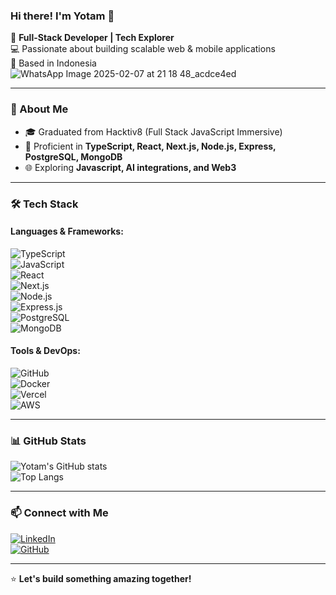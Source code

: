 ### Hi there! I'm Yotam 👋

🚀 **Full-Stack Developer | Tech Explorer**  
💻 Passionate about building scalable web & mobile applications  
📍 Based in Indonesia  
![WhatsApp Image 2025-02-07 at 21 18 48_acdce4ed](https://github.com/user-attachments/assets/2f4293ed-4035-475b-9eab-25b4ba285e8d)


---

### 🚀 About Me
- 🎓 Graduated from Hacktiv8 (Full Stack JavaScript Immersive)
- 🔧 Proficient in **TypeScript, React, Next.js, Node.js, Express, PostgreSQL, MongoDB**
- 🌐 Exploring **Javascript, AI integrations, and Web3**

---

### 🛠 Tech Stack

#### **Languages & Frameworks:**
![TypeScript](https://img.shields.io/badge/TypeScript-007ACC?style=for-the-badge&logo=typescript&logoColor=white)  
![JavaScript](https://img.shields.io/badge/JavaScript-F7DF1E?style=for-the-badge&logo=javascript&logoColor=black)  
![React](https://img.shields.io/badge/React-20232A?style=for-the-badge&logo=react&logoColor=61DAFB)  
![Next.js](https://img.shields.io/badge/Next.js-000000?style=for-the-badge&logo=next.js&logoColor=white)  
![Node.js](https://img.shields.io/badge/Node.js-339933?style=for-the-badge&logo=nodedotjs&logoColor=white)  
![Express.js](https://img.shields.io/badge/Express.js-000000?style=for-the-badge&logo=express&logoColor=white)  
![PostgreSQL](https://img.shields.io/badge/PostgreSQL-336791?style=for-the-badge&logo=postgresql&logoColor=white)  
![MongoDB](https://img.shields.io/badge/MongoDB-47A248?style=for-the-badge&logo=mongodb&logoColor=white)  

#### **Tools & DevOps:**
![GitHub](https://img.shields.io/badge/GitHub-181717?style=for-the-badge&logo=github&logoColor=white)  
![Docker](https://img.shields.io/badge/Docker-2496ED?style=for-the-badge&logo=docker&logoColor=white)  
![Vercel](https://img.shields.io/badge/Vercel-000000?style=for-the-badge&logo=vercel&logoColor=white)  
![AWS](https://img.shields.io/badge/AWS-232F3E?style=for-the-badge&logo=amazon-aws&logoColor=white)  

---

### 📊 GitHub Stats
![Yotam's GitHub stats](https://github-readme-stats.vercel.app/api?username=yotamputra&show_icons=true&theme=radical)  
![Top Langs](https://github-readme-stats.vercel.app/api/top-langs/?username=yotamputra&layout=compact&theme=radical)

---

### 📫 Connect with Me
[![LinkedIn](https://img.shields.io/badge/LinkedIn-0077B5?style=for-the-badge&logo=linkedin&logoColor=white)](https://www.linkedin.com/in/yotam-putra-210ab6319/)  
[![GitHub](https://img.shields.io/badge/GitHub-181717?style=for-the-badge&logo=github&logoColor=white)](https://github.com/yotamputra)  

---

⭐️ **Let's build something amazing together!**

